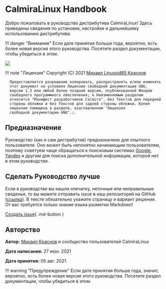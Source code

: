 # CalmiraLinux Handbook

Добро пожаловать в руководство дистрибутива CalmiraLinux! Здесь приведены сведения по установке, настройке и дальнейшему использованию дистрибутива.

!!! danger "Внимание"
    Если дате принятия больше года, вероятно, есть более новая версия этого руководства. Посетите раздел документации, чтобы убедиться в этом.

<img src="https://www.gnu.org/graphics/gfdl-logo-tiny.png" />

!!! note "Лицензия"
      Copyright (C) 2021 <a href="mailto:linuxoid85@gmail.com">Михаил Linuxoid85 Краснов</a>

      Предоставляется разрешение копировать, распространять и/или изменять
      этот документ на условиях Лицензии свободной документации GNU,
      версии 1.3 или любой более поздней версии, опубликованной Фондом
      свободного программного обеспечения; к Неизменяемым разделам
      относится "Манифест разработчиков Calmira", без Текстов для передней
      стороны обложки и без Текстов для задней стороны обложки. Копия
      лицензии помещена в разделе, озаглавленном "Лицензия
      свободной документации GNU".;.

## Предназначение

Руководство (как и сам дистрибутив) предназначено для опытного пользователя.  Оно может быть непонятно начинающим пользователям, поэтому советуем чаще обращаться к поисковым системах [Google](https://www.google.com), [Yandex](https://www.yandex.ru) и другим для поиска дополнительной информации, которой нет в этом руководстве.

## Сделать Руководство лучше

Если в руководстве вы нашли опечатку, неточные или неправильные сведенья, то вы можете отправить issue в наш репозиторий на GitHub ([ссылка](https://github.com/CalmiraLinux/handbook)). В тексте обязательно укажите страницу и вариант решения. От вас требуется только знание языка разметки Markdown!

[Создать issue](https://github.com/CalmiraLinux/handbook/issues/new){ .md-button }

## Авторство

**Автор:** [Михаил Краснов](https://github.com/Linuxoid85) и сообщество пользователей CalmiraLinux

**Дата написания:** 27 июн. 2021

**Дата принятия:** 05 авг. 2021

!!! warning "Предупреждение"
    Если дате принятия больше года, значит, вероятно, есть более новая версия этого руководства. Посетите раздел документации, чтобы убедиться в этом.